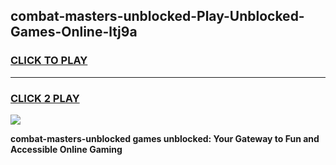 
## combat-masters-unblocked-Play-Unblocked-Games-Online-ltj9a
<h3>
<a href="https://premium76.site?title=combat-masters-unblocked&ref=25A">CLICK TO PLAY</a></h3>
<hr>

<h3>
<a href="https://premium76.site?title=combat-masters-unblocked&ref=25A">CLICK 2 PLAY</a>
  
</h3>

<a href="https://premium76.site?title=combat-masters-unblocked&ref=25A"><img src="https://clearcache.store/games.png"></a>


**combat-masters-unblocked games unblocked: Your Gateway to Fun and Accessible Online Gaming**
